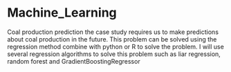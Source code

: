 # Machine_Learning

Coal production prediction
the case study requires us to make predictions about coal production in the future. This problem can be solved using the regression method combine with python or R to solve the problem. I will use several regression algorithms to solve this problem such as liar regression, random forest and GradientBoostingRegressor
